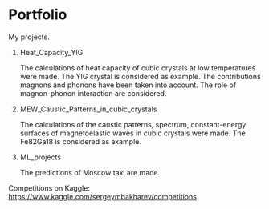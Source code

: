 # Portfolio
My projects.

1. Heat_Capacity_YIG

   The calculations of heat capacity of cubic crystals at low temperatures were made. The YIG crystal is considered as example.
   The contributions magnons and phonons have been taken into account. The role of magnon-phonon interaction are considered.

3. MEW_Caustic_Patterns_in_cubic_crystals

   The calculations of the caustic patterns, spectrum, constant-energy surfaces of magnetoelastic waves in cubic crystals were made. The Fe82Ga18 is considered as example.

5. ML_projects

   The predictions of Moscow taxi are made.


Competitions on Kaggle: https://www.kaggle.com/sergeymbakharev/competitions

   

